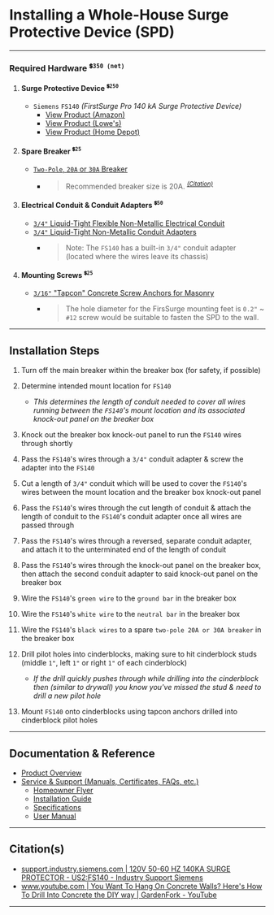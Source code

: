 <!-- ------------------------------ -->
<!-- https://github.com/mcavallo-git/Coding/blob/main/hardware/power-whole-house-spd-surge-protective-device-install-guide-siemens-fs140.md -->
<!-- ------------------------------ -->

# Installing a Whole-House Surge Protective Device (SPD)

<!-- ------------------------------ -->

***

### Required Hardware <sup>`💲350 (net)`</sup>
1. #### Surge Protective Device <sup>`💲250`</sup>
    - `Siemens` `FS140` *(FirstSurge Pro 140 kA Surge Protective Device)*
      - [View Product (Amazon)](https://amazon.com/dp/B013WINMK6)
      - [View Product (Lowe's)](https://www.lowes.com/pd/Siemens-140-KA-Outdoor-Surge-Protective-Device/5002142149)
      - [View Product (Home Depot)](https://www.homedepot.com/p/Siemens-FirstSurge-Pro-140kA-Whole-House-Surge-Protection-Device-FS140/206560230)
1. #### Spare Breaker <sup>`💲25`</sup>
    - [`Two-Pole`, `20A` or `30A` Breaker](https://amazon.com/gp/product/B0002YSMYK)
      - > Recommended breaker size is 20A. *<sup>[(Citation)](https://cache.industry.siemens.com/dl/files/623/109793623/att_1054703/v1/SIE_CS_FS60_FS100_FS140.pdf)</sup>*
1. #### Electrical Conduit & Conduit Adapters <sup>`💲50`</sup>
    - [`3/4"` Liquid-Tight Flexible Non-Metallic Electrical Conduit](https://amazon.com/gp/product/B0BQ3RYM3B)
    - [`3/4"` Liquid-Tight Non-Metallic Conduit Adapters](https://amazon.com/gp/product/B0BQ3RYM3B)
      - > Note: The `FS140` has a built-in `3/4"` conduit adapter (located where the wires leave its chassis)
1. #### Mounting Screws <sup>`💲25`</sup>
   - [`3/16"` "Tapcon" Concrete Screw Anchors for Masonry](https://amazon.com/gp/product/B071LG9GYV)
      - > The hole diameter for the FirsSurge mounting feet is `0.2"` ~ `#12` screw would be suitable to fasten the SPD to the wall.

<!-- ------------------------------ -->

***

## Installation Steps

1. Turn off the main breaker within the breaker box (for safety, if possible)

1. Determine intended mount location for `FS140`
    - *This determines the length of conduit needed to cover all wires running between the `FS140`'s mount location and its associated knock-out panel on the breaker box*

1. Knock out the breaker box knock-out panel to run the `FS140` wires through shortly

1. Pass the `FS140`'s wires through a `3/4"` conduit adapter & screw the adapter into the `FS140`

1. Cut a length of `3/4"` conduit which will be used to cover the `FS140`'s wires between the mount location and the breaker box knock-out panel

1. Pass the `FS140`'s wires through the cut length of conduit & attach the length of conduit to the `FS140`'s conduit adapter once all wires are passed through

1. Pass the `FS140`'s wires through a reversed, separate conduit adapter, and attach it to the unterminated end of the length of conduit

1. Pass the `FS140`'s wires through the knock-out panel on the breaker box, then attach the second conduit adapter to said knock-out panel on the breaker box

1. Wire the `FS140`'s `green wire` to the `ground bar` in the breaker box

1. Wire the `FS140`'s `white wire` to the `neutral bar` in the breaker box

1. Wire the `FS140`'s `black wires` to a spare `two-pole 20A or 30A breaker` in the breaker box

1. Drill pilot holes into cinderblocks, making sure to hit cinderblock studs (middle `1"`, left `1"` or right `1"` of each cinderblock)
    - *If the drill quickly pushes through while drilling into the cinderblock then (similar to drywall) you know you've missed the stud & need to drill a new pilot hole*

1. Mount `FS140` onto cinderblocks using tapcon anchors drilled into cinderblock pilot holes

<!-- ------------------------------ -->

***

## Documentation & Reference
- [Product Overview](https://mall.industry.siemens.com/mall/EN/US/Catalog/Product/?mlfb=US2:FS140)
- [Service & Support (Manuals, Certificates, FAQs, etc.)	](https://support.industry.siemens.com/cs/products/us2-fs140/120v-50-60-hz-140ka-surge-protector?pid=579020&mlfb=US2:FS140&mfn=ps&lc=en-US)
  - [Homeowner Flyer](https://cache.industry.siemens.com/dl/files/793/109798793/att_1071143/v1/SIE_FL_FirstSurgeHomeownerFlyer.pdf)
  - [Installation Guide](https://assets.new.siemens.com/siemens/assets/api/uuid:c739e929-d2e7-44ff-8258-fc55e06b54dc/firstsurge-installation-guide-lp-1414.pdf)
  - [Specifications](https://m.media-amazon.com/images/I/71gjTRXqRaL.pdf)
  - [User Manual](https://cache.industry.siemens.com/dl/files/623/109793623/att_1054703/v1/SIE_CS_FS60_FS100_FS140.pdf)

<!-- ------------------------------ -->

***

## Citation(s)
- [support.industry.siemens.com | 120V 50-60 HZ 140KA SURGE PROTECTOR - US2:FS140 - Industry Support Siemens](https://support.industry.siemens.com/cs/products/us2-fs140/120v-50-60-hz-140ka-surge-protector?pid=579020&mlfb=US2:FS140&mfn=ps&lc=en-US)
- [www.youtube.com | You Want To Hang On Concrete Walls? Here's How To Drill Into Concrete the DIY way | GardenFork - YouTube](https://www.youtube.com/watch?v=VPz80DaOjcY)

<!-- ------------------------------ -->

***
